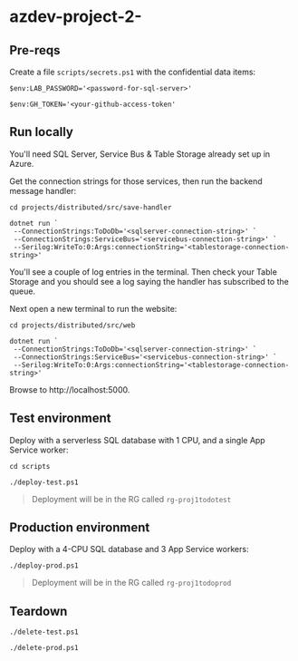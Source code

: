 # azdev-project-2-

## Pre-reqs

Create a file `scripts/secrets.ps1` with the confidential data items:

```
$env:LAB_PASSWORD='<password-for-sql-server>'

$env:GH_TOKEN='<your-github-access-token'
```

## Run locally

You'll need SQL Server, Service Bus & Table Storage already set up in Azure. 

Get the connection strings for those services, then run the backend message handler:

```
cd projects/distributed/src/save-handler

dotnet run `
 --ConnectionStrings:ToDoDb='<sqlserver-connection-string>' `
 --ConnectionStrings:ServiceBus='<servicebus-connection-string>' `
 --Serilog:WriteTo:0:Args:connectionString='<tablestorage-connection-string>'
```

You'll see a couple of log entries in the terminal. Then check your Table Storage and you should see a log saying the handler has subscribed to the queue.

Next open a new terminal to run the website:

```
cd projects/distributed/src/web

dotnet run `
 --ConnectionStrings:ToDoDb='<sqlserver-connection-string>' `
 --ConnectionStrings:ServiceBus='<servicebus-connection-string>' `
 --Serilog:WriteTo:0:Args:connectionString='<tablestorage-connection-string>'
```

Browse to http://localhost:5000.

## Test environment

Deploy with a serverless SQL database with 1 CPU, and a single App Service worker:

```
cd scripts

./deploy-test.ps1
```

> Deployment will be in the RG called `rg-proj1todotest`


## Production environment

Deploy with a 4-CPU SQL database and 3 App Service workers:

```
./deploy-prod.ps1
```

> Deployment will be in the RG called `rg-proj1todoprod`

## Teardown

```
./delete-test.ps1

./delete-prod.ps1
```
